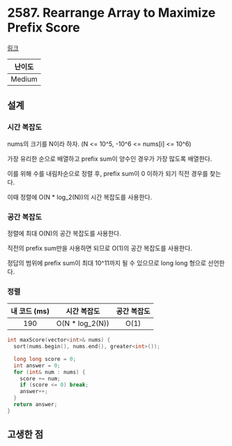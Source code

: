 # 2587. Rearrange Array to Maximize Prefix Score

[링크](https://leetcode.com/problems/rearrange-array-to-maximize-prefix-score/description/)

| 난이도 |
| :----: |
| Medium |

## 설계

### 시간 복잡도

nums의 크기를 N이라 하자. (N <= 10^5, -10^6 <= nums[i] <= 10^6)

가장 유리한 순으로 배열하고 prefix sum이 양수인 경우가 가장 많도록 배열한다.

이를 위해 수를 내림차순으로 정렬 후, prefix sum이 0 이하가 되기 직전 경우를 찾는다.

이때 정렬에 O(N \* log_2(N))의 시간 복잡도를 사용한다.

### 공간 복잡도

정렬에 최대 O(N)의 공간 복잡도를 사용한다.

직전의 prefix sum만을 사용하면 되므로 O(1)의 공간 복잡도를 사용한다.

정답의 범위에 prefix sum이 최대 10^11까지 될 수 있으므로 long long 형으로 선언한다.

### 정렬

| 내 코드 (ms) |   시간 복잡도    | 공간 복잡도 |
| :----------: | :--------------: | :---------: |
|     190      | O(N \* log_2(N)) |    O(1)     |

```cpp
int maxScore(vector<int>& nums) {
  sort(nums.begin(), nums.end(), greater<int>());

  long long score = 0;
  int answer = 0;
  for (int& num : nums) {
    score += num;
    if (score <= 0) break;
    answer++;
  }
  return answer;
}
```

## 고생한 점
